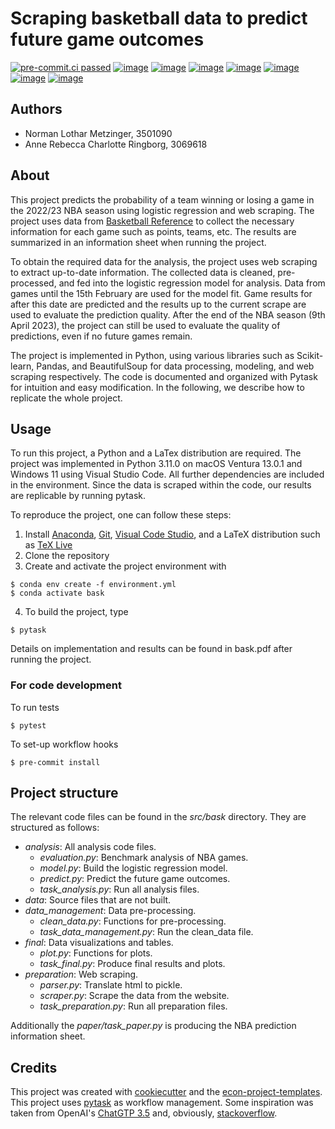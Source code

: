 # Scraping basketball data to predict future game outcomes

[![pre-commit.ci passed](https://img.shields.io/badge/pre--commit.ci-passed-brightgreen)](https://results.pre-commit.ci/run/github/274689747/1678058970.SI-lnarDSRqXafVBdLucmg)
[![image](https://img.shields.io/badge/code%20style-black-000000.svg)](https://github.com/psf/black)
[![image](https://img.shields.io/badge/pytask-v0.3.1-red)](https://pypi.org/project/pytask/)
[![image](https://img.shields.io/badge/python-3.11.0-blue)](https://www.python.org/)
[![image](https://img.shields.io/badge/license-MIT-green)](https://opensource.org/license/mit/)
[![image](https://img.shields.io/badge/LaTeX-TEX-orange)](https://www.tug.org/texlive/)
[![image](https://img.shields.io/badge/platform-osx--64%20%20%2F%20win--64-lightgrey)](<>)
[![image](https://img.shields.io/badge/build-passing-brightgreen)](https://github.com/NormProgr/basketball_predict)

## Authors

- Norman Lothar Metzinger, 3501090
- Anne Rebecca Charlotte Ringborg, 3069618

## About

This project predicts the probability of a team winning or losing a game in the 2022/23
NBA season using logistic regression and web scraping. The project uses data from
[Basketball Reference](https://www.basketball-reference.com/leagues/NBA_2023_games-%7B%7D.html)
to collect the necessary information for each game such as points, teams, etc. The
results are summarized in an information sheet when running the project.

To obtain the required data for the analysis, the project uses web scraping to extract
up-to-date information. The collected data is cleaned, pre-processed, and fed into the
logistic regression model for analysis. Data from games until the 15th February are used
for the model fit. Game results for after this date are predicted and the results up to
the current scrape are used to evaluate the prediction quality. After the end of the NBA
season (9th April 2023), the project can still be used to evaluate the quality of
predictions, even if no future games remain.

The project is implemented in Python, using various libraries such as Scikit-learn,
Pandas, and BeautifulSoup for data processing, modeling, and web scraping respectively.
The code is documented and organized with Pytask for intuition and easy modification. In
the following, we describe how to replicate the whole project.

## Usage

To run this project, a Python and a LaTex distribution are required. The project was
implemented in Python 3.11.0 on macOS Ventura 13.0.1 and Windows 11 using Visual Studio
Code. All further dependencies are included in the environment. Since the data is
scraped within the code, our results are replicable by running pytask.

To reproduce the project, one can follow these steps:

1. Install [Anaconda](https://docs.anaconda.com/anaconda/install/index.html),
   [Git](https://git-scm.com/),
   [Visual Code Studio](https://code.visualstudio.com/download), and a LaTeX
   distribution such as [TeX Live](https://www.tug.org/texlive/)
1. Clone the repository
1. Create and activate the project environment with

```console
$ conda env create -f environment.yml
$ conda activate bask
```

4. To build the project, type

```console
$ pytask
```

Details on implementation and results can be found in bask.pdf after running the
project.

### For code development

To run tests

```console
$ pytest
```

To set-up workflow hooks

```console
$ pre-commit install
```

## Project structure

The relevant code files can be found in the *src/bask* directory. They are structured as
follows:

- *analysis*: All analysis code files.
  - *evaluation.py*: Benchmark analysis of NBA games.
  - *model.py*: Build the logistic regression model.
  - *predict.py*: Predict the future game outcomes.
  - *task_analysis.py*: Run all analysis files.
- *data*: Source files that are not built.
- *data_management*: Data pre-processing.
  - *clean_data.py*: Functions for pre-processing.
  - *task_data_management.py*: Run the clean_data file.
- *final*: Data visualizations and tables.
  - *plot.py*: Functions for plots.
  - *task_final.py*: Produce final results and plots.
- *preparation*: Web scraping.
  - *parser.py*: Translate html to pickle.
  - *scraper.py*: Scrape the data from the website.
  - *task_preparation.py*: Run all preparation files.

Additionally the *paper/task_paper.py* is producing the NBA prediction information
sheet.

## Credits

This project was created with [cookiecutter](https://github.com/audreyr/cookiecutter)
and the
[econ-project-templates](https://github.com/OpenSourceEconomics/econ-project-templates).
This project uses [pytask](https://github.com/pytask-dev/pytask) as workflow management.
Some inspiration was taken from OpenAI's [ChatGTP 3.5](https://openai.com/blog/chatgpt)
and, obviously, [stackoverflow](https://stackoverflow.com).
